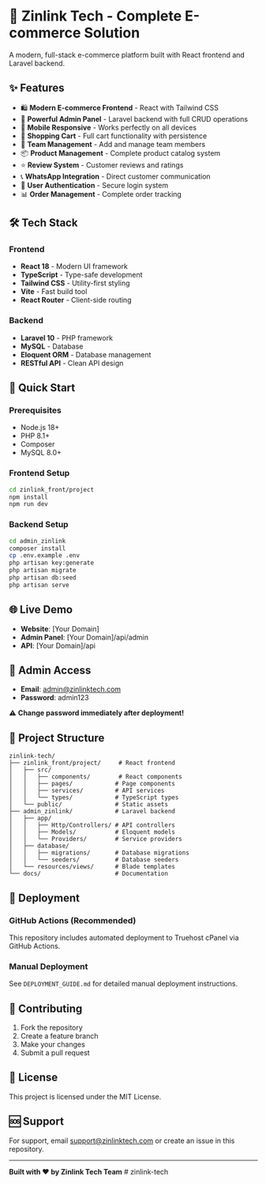# 🚀 Zinlink Tech - Complete E-commerce Solution

A modern, full-stack e-commerce platform built with React frontend and Laravel backend.

## ✨ Features

- 🛍️ **Modern E-commerce Frontend** - React with Tailwind CSS
- 🔧 **Powerful Admin Panel** - Laravel backend with full CRUD operations
- 📱 **Mobile Responsive** - Works perfectly on all devices
- 🛒 **Shopping Cart** - Full cart functionality with persistence
- 👥 **Team Management** - Add and manage team members
- 📦 **Product Management** - Complete product catalog system
- ⭐ **Review System** - Customer reviews and ratings
- 📞 **WhatsApp Integration** - Direct customer communication
- 🔐 **User Authentication** - Secure login system
- 📊 **Order Management** - Complete order tracking

## 🛠️ Tech Stack

### Frontend
- **React 18** - Modern UI framework
- **TypeScript** - Type-safe development
- **Tailwind CSS** - Utility-first styling
- **Vite** - Fast build tool
- **React Router** - Client-side routing

### Backend
- **Laravel 10** - PHP framework
- **MySQL** - Database
- **Eloquent ORM** - Database management
- **RESTful API** - Clean API design

## 🚀 Quick Start

### Prerequisites
- Node.js 18+
- PHP 8.1+
- Composer
- MySQL 8.0+

### Frontend Setup
```bash
cd zinlink_front/project
npm install
npm run dev
```

### Backend Setup
```bash
cd admin_zinlink
composer install
cp .env.example .env
php artisan key:generate
php artisan migrate
php artisan db:seed
php artisan serve
```

## 🌐 Live Demo

- **Website**: [Your Domain]
- **Admin Panel**: [Your Domain]/api/admin
- **API**: [Your Domain]/api

## 🔑 Admin Access

- **Email**: admin@zinlinktech.com
- **Password**: admin123

⚠️ **Change password immediately after deployment!**

## 📁 Project Structure

```
zinlink-tech/
├── zinlink_front/project/     # React frontend
│   ├── src/
│   │   ├── components/        # React components
│   │   ├── pages/            # Page components
│   │   ├── services/         # API services
│   │   └── types/            # TypeScript types
│   └── public/               # Static assets
├── admin_zinlink/            # Laravel backend
│   ├── app/
│   │   ├── Http/Controllers/ # API controllers
│   │   ├── Models/           # Eloquent models
│   │   └── Providers/        # Service providers
│   ├── database/
│   │   ├── migrations/       # Database migrations
│   │   └── seeders/          # Database seeders
│   └── resources/views/      # Blade templates
└── docs/                     # Documentation
```

## 🚀 Deployment

### GitHub Actions (Recommended)
This repository includes automated deployment to Truehost cPanel via GitHub Actions.

### Manual Deployment
See `DEPLOYMENT_GUIDE.md` for detailed manual deployment instructions.

## 🤝 Contributing

1. Fork the repository
2. Create a feature branch
3. Make your changes
4. Submit a pull request

## 📄 License

This project is licensed under the MIT License.

## 🆘 Support

For support, email support@zinlinktech.com or create an issue in this repository.

---

**Built with ❤️ by Zinlink Tech Team** # zinlink-tech
